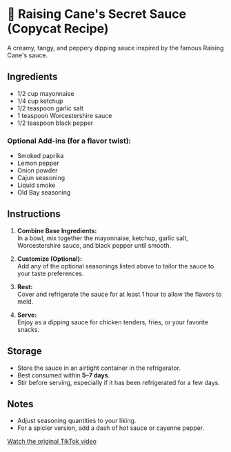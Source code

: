 # 🥣 Raising Cane's Secret Sauce (Copycat Recipe)

A creamy, tangy, and peppery dipping sauce inspired by the famous Raising Cane's sauce.

## Ingredients

- 1/2 cup mayonnaise
- 1/4 cup ketchup
- 1/2 teaspoon garlic salt
- 1 teaspoon Worcestershire sauce
- 1/2 teaspoon black pepper

### Optional Add-ins (for a flavor twist):

- Smoked paprika
- Lemon pepper
- Onion powder
- Cajun seasoning
- Liquid smoke
- Old Bay seasoning

## Instructions

1. **Combine Base Ingredients:**  
   In a bowl, mix together the mayonnaise, ketchup, garlic salt, Worcestershire sauce, and black pepper until smooth.

2. **Customize (Optional):**  
   Add any of the optional seasonings listed above to tailor the sauce to your taste preferences.

3. **Rest:**  
   Cover and refrigerate the sauce for at least 1 hour to allow the flavors to meld.

4. **Serve:**  
   Enjoy as a dipping sauce for chicken tenders, fries, or your favorite snacks.

## Storage

- Store the sauce in an airtight container in the refrigerator.
- Best consumed within **5–7 days**.
- Stir before serving, especially if it has been refrigerated for a few days.

## Notes

- Adjust seasoning quantities to your liking.
- For a spicier version, add a dash of hot sauce or cayenne pepper.

[Watch the original TikTok video](https://www.tiktok.com/@thatdudecancook/video/7416431979446521134?lang=en)
